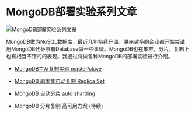 MongoDB部署实验系列文章
=================

![MongoDB部署实验系列文章](http://blog.fens.me/wp-content/uploads/2013/05/mongodb.png)

MongoDB做为NoSQL数据库，最近几年持续升温，越来越多的企业都开始尝试用MongoDB代替原有Database做一些事情。MongoDB也在集群，分片，复制上也有相当不错的的表现。我通过将做各种MongoDB的部署实验进行介绍。

* [MongoDB主从复制实验 master/slave](http://blog.fens.me/mongodb-master-slave/)

* [MongoDB 副本集自动复制 Replica Set](http://blog.fens.me/mongodb-replica-set/)

* [MongoDB 自动分片 auto sharding](http://blog.fens.me/mongodb-shard/)

* MongoDB 分片复制 高可用方案 (待续)

